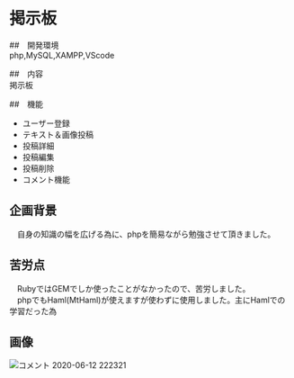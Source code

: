 # 掲示板

##　開発環境  
php,MySQL,XAMPP,VScode
    
##　内容  
    掲示板
    
##　機能  
- ユーザー登録
- テキスト＆画像投稿
- 投稿詳細
- 投稿編集
- 投稿削除
- コメント機能

## 企画背景
　自身の知識の幅を広げる為に、phpを簡易ながら勉強させて頂きました。

## 苦労点  
　RubyではGEMでしか使ったことがなかったので、苦労しました。  
　phpでもHaml(MtHaml)が使えますが使わずに使用しました。主にHamlでの学習だった為

## 画像
![コメント 2020-06-12 222321](https://user-images.githubusercontent.com/56381794/84507197-69cc8000-acfb-11ea-8a20-3173b26a2f43.png)
